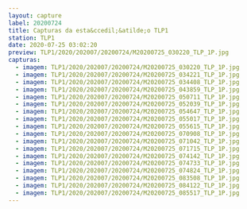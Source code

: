 ```yaml
---
layout: capture
label: 20200724
title: Capturas da esta&ccedil;&atilde;o TLP1
station: TLP1
date: 2020-07-25 03:02:20
preview: TLP1/2020/202007/20200724/M20200725_030220_TLP_1P.jpg
capturas:
  - imagem: TLP1/2020/202007/20200724/M20200725_030220_TLP_1P.jpg
  - imagem: TLP1/2020/202007/20200724/M20200725_034221_TLP_1P.jpg
  - imagem: TLP1/2020/202007/20200724/M20200725_034408_TLP_1P.jpg
  - imagem: TLP1/2020/202007/20200724/M20200725_043859_TLP_1P.jpg
  - imagem: TLP1/2020/202007/20200724/M20200725_050711_TLP_1P.jpg
  - imagem: TLP1/2020/202007/20200724/M20200725_052039_TLP_1P.jpg
  - imagem: TLP1/2020/202007/20200724/M20200725_054647_TLP_1P.jpg
  - imagem: TLP1/2020/202007/20200724/M20200725_055017_TLP_1P.jpg
  - imagem: TLP1/2020/202007/20200724/M20200725_055615_TLP_1P.jpg
  - imagem: TLP1/2020/202007/20200724/M20200725_070908_TLP_1P.jpg
  - imagem: TLP1/2020/202007/20200724/M20200725_071042_TLP_1P.jpg
  - imagem: TLP1/2020/202007/20200724/M20200725_071715_TLP_1P.jpg
  - imagem: TLP1/2020/202007/20200724/M20200725_074142_TLP_1P.jpg
  - imagem: TLP1/2020/202007/20200724/M20200725_074733_TLP_1P.jpg
  - imagem: TLP1/2020/202007/20200724/M20200725_074824_TLP_1P.jpg
  - imagem: TLP1/2020/202007/20200724/M20200725_083508_TLP_1P.jpg
  - imagem: TLP1/2020/202007/20200724/M20200725_084122_TLP_1P.jpg
  - imagem: TLP1/2020/202007/20200724/M20200725_085517_TLP_1P.jpg
---
```

